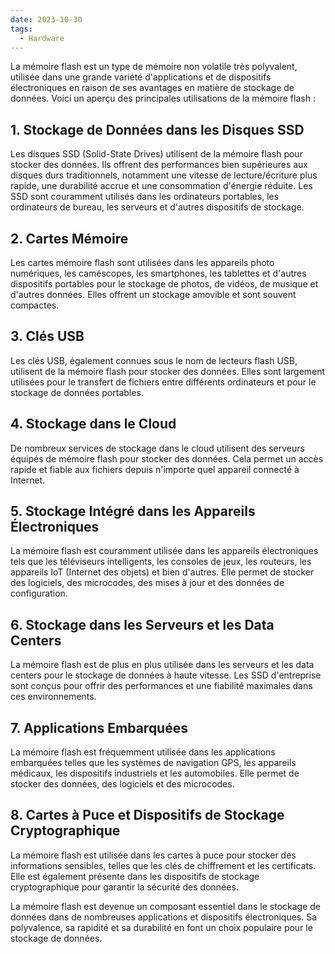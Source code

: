 ```yaml
---
date: 2023-10-30
tags:
  - Hardware
---
```


La mémoire flash est un type de mémoire non volatile très polyvalent, utilisée dans une grande variété d'applications et de dispositifs électroniques en raison de ses avantages en matière de stockage de données. Voici un aperçu des principales utilisations de la mémoire flash :

## 1. Stockage de Données dans les Disques SSD
Les disques SSD (Solid-State Drives) utilisent de la mémoire flash pour stocker des données. Ils offrent des performances bien supérieures aux disques durs traditionnels, notamment une vitesse de lecture/écriture plus rapide, une durabilité accrue et une consommation d'énergie réduite. Les SSD sont couramment utilisés dans les ordinateurs portables, les ordinateurs de bureau, les serveurs et d'autres dispositifs de stockage.

## 2. Cartes Mémoire
Les cartes mémoire flash sont utilisées dans les appareils photo numériques, les caméscopes, les smartphones, les tablettes et d'autres dispositifs portables pour le stockage de photos, de vidéos, de musique et d'autres données. Elles offrent un stockage amovible et sont souvent compactes.

## 3. Clés USB
Les clés USB, également connues sous le nom de lecteurs flash USB, utilisent de la mémoire flash pour stocker des données. Elles sont largement utilisées pour le transfert de fichiers entre différents ordinateurs et pour le stockage de données portables.

## 4. Stockage dans le Cloud
De nombreux services de stockage dans le cloud utilisent des serveurs équipés de mémoire flash pour stocker des données. Cela permet un accès rapide et fiable aux fichiers depuis n'importe quel appareil connecté à Internet.

## 5. Stockage Intégré dans les Appareils Électroniques
La mémoire flash est couramment utilisée dans les appareils électroniques tels que les téléviseurs intelligents, les consoles de jeux, les routeurs, les appareils IoT (Internet des objets) et bien d'autres. Elle permet de stocker des logiciels, des microcodes, des mises à jour et des données de configuration.

## 6. Stockage dans les Serveurs et les Data Centers
La mémoire flash est de plus en plus utilisée dans les serveurs et les data centers pour le stockage de données à haute vitesse. Les SSD d'entreprise sont conçus pour offrir des performances et une fiabilité maximales dans ces environnements.

## 7. Applications Embarquées
La mémoire flash est fréquemment utilisée dans les applications embarquées telles que les systèmes de navigation GPS, les appareils médicaux, les dispositifs industriels et les automobiles. Elle permet de stocker des données, des logiciels et des microcodes.

## 8. Cartes à Puce et Dispositifs de Stockage Cryptographique
La mémoire flash est utilisée dans les cartes à puce pour stocker des informations sensibles, telles que les clés de chiffrement et les certificats. Elle est également présente dans les dispositifs de stockage cryptographique pour garantir la sécurité des données.

La mémoire flash est devenue un composant essentiel dans le stockage de données dans de nombreuses applications et dispositifs électroniques. Sa polyvalence, sa rapidité et sa durabilité en font un choix populaire pour le stockage de données.
